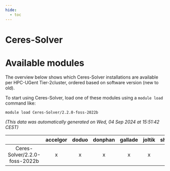 ```yaml
---
hide:
  - toc
---
```


Ceres-Solver
============

# Available modules


The overview below shows which Ceres-Solver installations are available per HPC-UGent Tier-2cluster, ordered based on software version (new to old).

To start using Ceres-Solver, load one of these modules using a `module load` command like:

```shell
module load Ceres-Solver/2.2.0-foss-2022b
```

*(This data was automatically generated on Wed, 04 Sep 2024 at 15:51:42 CEST)*  

| |accelgor|doduo|donphan|gallade|joltik|shinx|skitty|
| :---: | :---: | :---: | :---: | :---: | :---: | :---: | :---: |
|Ceres-Solver/2.2.0-foss-2022b|x|x|x|x|x|-|x|
